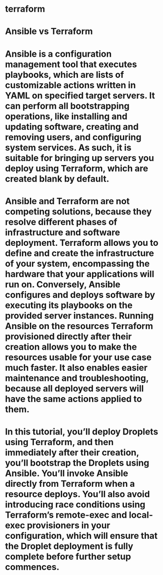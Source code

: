 # terraform

# Ansible vs Terraform
# Ansible is a configuration management tool that executes playbooks, which are lists of customizable actions written in YAML on specified target servers. It can perform all bootstrapping operations, like installing and updating software, creating and removing users, and configuring system services. As such, it is suitable for bringing up servers you deploy using Terraform, which are created blank by default.

# Ansible and Terraform are not competing solutions, because they resolve different phases of infrastructure and software deployment. Terraform allows you to define and create the infrastructure of your system, encompassing the hardware that your applications will run on. Conversely, Ansible configures and deploys software by executing its playbooks on the provided server instances. Running Ansible on the resources Terraform provisioned directly after their creation allows you to make the resources usable for your use case much faster. It also enables easier maintenance and troubleshooting, because all deployed servers will have the same actions applied to them.

# In this tutorial, you’ll deploy Droplets using Terraform, and then immediately after their creation, you’ll bootstrap the Droplets using Ansible. You’ll invoke Ansible directly from Terraform when a resource deploys. You’ll also avoid introducing race conditions using Terraform’s remote-exec and local-exec provisioners in your configuration, which will ensure that the Droplet deployment is fully complete before further setup commences.